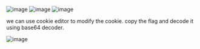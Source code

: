 ![image](https://github.com/user-attachments/assets/3e8e007b-27cb-4b56-92a6-65fe7a0fdb00)
![image](https://github.com/user-attachments/assets/3477e2a8-a0af-429e-949e-ff31aeeeeffc)
![image](https://github.com/user-attachments/assets/99c4f310-a414-447c-94aa-987de756e303)

we can use cookie editor to modify the cookie.
copy the flag and decode it using base64 decoder.

![image](https://github.com/user-attachments/assets/60cfe9cf-b287-454f-8d08-b51cccfbd45b)





